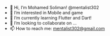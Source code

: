 - 👋 Hi, I’m Mohamed Soliman! @mentalist302
- 👀 I’m interested in Mobile and game 
- 🌱 I’m currently learning Flutter and Dart!
- 💞️ I’m looking to collaborate on ...
- 📫 How to reach me: mentalist302@gmail.com

<!---
mentalist302/mentalist302 is a ✨ special ✨ repository because its `README.md` (this file) appears on your GitHub profile.
You can click the Preview link to take a look at your changes.
--->
